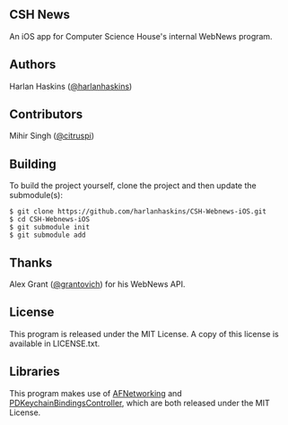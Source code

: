 CSH News
---
An iOS app for Computer Science House's internal WebNews program.

Authors
---
Harlan Haskins ([@harlanhaskins](http://github.com/harlanhaskins))

Contributors
---
Mihir Singh ([@citruspi](http://github.com/citruspi))

Building
---

To build the project yourself, clone the project and then update the submodule(s):

    $ git clone https://github.com/harlanhaskins/CSH-Webnews-iOS.git
    $ cd CSH-Webnews-iOS
    $ git submodule init
    $ git submodule add

Thanks
---
Alex Grant ([@grantovich](http://github.com/grantovich)) for his WebNews API.

License
---
This program is released under the MIT License. A copy of this license is available in LICENSE.txt.

Libraries
---
This program makes use of [AFNetworking](https://github.com/AFNetworking/AFNetworking) and [PDKeychainBindingsController](https://github.com/carlbrown/PDKeychainBindingsController), which are both released under the MIT License.
